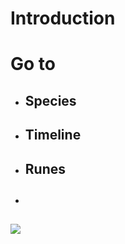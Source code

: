 # Introduction

# Go to

- ## Species
- ## Timeline
- ## Runes
- ##

![](https://www.dndbeyond.com/magic-items/7210765-amplifying-tome)
